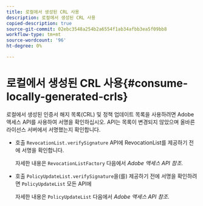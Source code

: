 ```yaml
---
title: 로컬에서 생성된 CRL 사용
description: 로컬에서 생성된 CRL 사용
copied-description: true
source-git-commit: 02ebc3548a254b2a6554f1ab34afbb3ea5f09bb8
workflow-type: tm+mt
source-wordcount: '96'
ht-degree: 0%

---
```


# 로컬에서 생성된 CRL 사용{#consume-locally-generated-crls}

로컬에서 생성된 인증서 해지 목록(CRL) 및 정책 업데이트 목록을 사용하려면 Adobe 액세스 API를 사용하여 서명을 확인하십시오. API는 목록이 변경되지 않았으며 올바른 라이선스 서버에서 서명했는지 확인합니다.

* 호출 `RevocationList.verifySignature` API에 RevocationList를 제공하기 전에 서명을 확인합니다.

  자세한 내용은 `RevocationListFactory` 다음에서 *Adobe 액세스 API 참조*.

* 호출 `PolicyUpdateList.verifySignature`을(를) 제공하기 전에 서명을 확인하려면 `PolicyUpdateList` 모든 API에

  자세한 내용은 `PolicyUpdateList` 다음에서 *Adobe 액세스 API 참조*.
